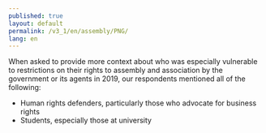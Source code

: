 ```yaml
---
published: true
layout: default
permalink: /v3_1/en/assembly/PNG/
lang: en
---
```

When asked to provide more context about who was especially vulnerable to restrictions on their rights to assembly and association by the government or its agents in 2019, our respondents mentioned all of the following: 

-	Human rights defenders, particularly those who advocate for business rights
-	Students, especially those at university 